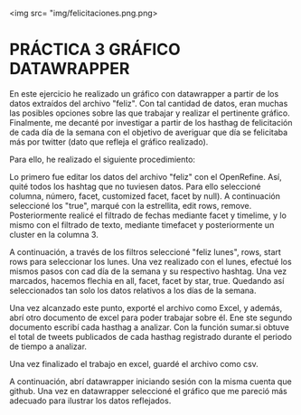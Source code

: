<img src= "img/felicitaciones.png.png>

# PRÁCTICA 3 GRÁFICO DATAWRAPPER #

En este ejercicio he realizado un gráfico con datawrapper a partir de los datos extraídos del archivo "feliz". Con tal cantidad de datos, eran muchas las posibles opciones sobre las que trabajar y realizar el pertinente gráfico. Finalmente, me decanté por investigar a partir de los hasthag de felicitación de cada día de la semana con el objetivo de averiguar que día se felicitaba más por twitter (dato que refleja el gráfico realizado).

Para ello, he realizado el siguiente procedimiento:

Lo primero fue editar los datos del archivo "feliz" con el OpenRefine. Así, quité todos los hashtag que no tuviesen datos. Para ello seleccioné columna, número, facet, customized facet, facet by  null). A continuación seleccioné los "true", marqué con la estrellita, edit rows, remove. 
Posteriormente realicé el filtrado de fechas mediante facet y timelime, y lo mismo con el filtrado de texto, mediante timefacet y posteriormente un cluster en la columna 3.

A continuación, a través de los filtros seleccioné "feliz lunes", rows, start rows para seleccionar los lunes. Una vez realizado con el lunes, efectué los mismos pasos con cad día de la semana y su respectivo hashtag. Una vez marcados, hacemos flechia en all, facet, facet by star, true. Quedando así seleccionados tan solo los datos relativos a los días de la semana.

Una vez alcanzado este punto, exporté el archivo como Excel, y además, abrí otro documento de excel para poder trabajar sobre él. Ene ste segundo documento escribí cada hasthag a analizar. Con la función sumar.si obtuve el total de tweets publicados de cada hasthag registrado durante el periodo de tiempo a analizar.

Una vez finalizado el trabajo en excel, guardé el archivo como csv.

A continuación, abrí datawrapper iniciando sesión con la misma cuenta que github.
Una vez en datawrapper seleccioné el gráfico que me pareció más adecuado para ilustrar los datos reflejados.


